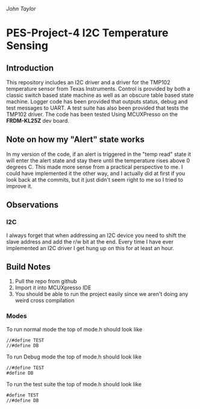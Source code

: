 *John Taylor*
# PES-Project-4 I2C Temperature Sensing
## Introduction
This repository includes an I2C driver and a driver for the TMP102 temperature sensor from Texas Instruments. Control is provided by both a classic switch based state machine as well as an obscure table based state machine. Logger code has been provided that outputs status, debug and test messages to UART. A test suite has also been provided that tests the TMP102 driver. The code has been tested Using MCUXPresso on the **FRDM-KL25Z** dev board.

## Note on how my "Alert" state works
In my version of the code, if an alert is triggered in the "temp read" state it will enter the alert state and stay there until the temperature rises above 0 degrees C. This made more sense from a practical perspective to me. I could have implemented it the other way, and I actually did at first if you look back at the commits, but it just didn't seem right to me so I tried to improve it.

## Observations

### I2C
I always forget that when addressing an I2C device you need to shift the slave address and add the r/w bit at the end. Every time I have ever implemented an I2C driver I get hung up on this for at least an hour.


## Build Notes
1. Pull the repo from github
2. Import it into MCUXpresso IDE
3. You should be able to run the project easily since we aren't doing any weird cross compilation
### Modes
To run normal mode the top of  mode.h should look like
~~~
//#define TEST
//#define DB
~~~
To run Debug  mode the top of mode.h should look like
~~~
//#define TEST
#define DB
~~~
To run the test suite  the top of  mode.h should look like
~~~
#define TEST
//#define DB
~~~
